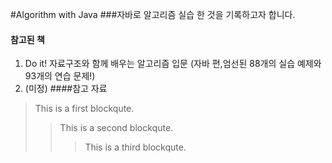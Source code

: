 #Algorithm with Java
###자바로 알고리즘 실습 한 것을 기록하고자 합니다.
#### 참고된 책
1. Do it! 자료구조와 함께 배우는 알고리즘 입문 (자바 편,엄선된 88개의 실습 예제와 93개의 연습 문제!)
2. (미정)
####참고 자료 
> This is a first blockqute.
>	> This is a second blockqute.
>	>	> This is a third blockqute.